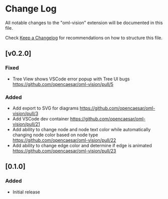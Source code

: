 # Change Log

All notable changes to the "oml-vision" extension will be documented in this file.

Check [Keep a Changelog](http://keepachangelog.com/) for recommendations on how to structure this file.

## [v0.2.0]

### Fixed
- Tree View shows VSCode error popup with Tree UI bugs https://github.com/opencaesar/oml-vision/pull/5

### Added
- Add export to SVG for diagrams https://github.com/opencaesar/oml-vision/pull/3
- Add VSCode dev container https://github.com/opencaesar/oml-vision/pull/21
- Add ability to change node and node text color while automatically changing node color based on node type https://github.com/opencaesar/oml-vision/pull/22
- Add ability to change edge color and determine if edge is animated https://github.com/opencaesar/oml-vision/pull/23

## [0.1.0]

### Added
- Initial release